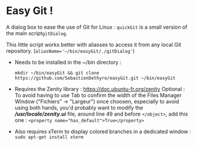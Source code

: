 # Easy Git !
A dialog box to ease the use of Git for Linux : ```quickGit``` is a small version of the main script```gitDialog```.

This little script works better with aliasses to access it from any local Git repository. (```aliasName='~/bin/easyGit/./gitDialog'```)
  - Needs to be installed in the ~/bin directory :

    ```mkdir ~/bin/easyGit && git clone https://github.com/SebastienDethyre/easyGit.git ~/bin/easyGit```
  - Requires the Zenity library : https://doc.ubuntu-fr.org/zenity
Optional : To avoid having to use Tab to confirm the width of the Files Manager Window ("Fichiers" -> "Largeur") once choosen,
especially to avoid using both hands, you'd probably want to modify the ***/usr/locale/zenity.ui*** file, 
around line 49 and before ```</object>```, add this one :
    ```<property name="has_default">True</property>```

  - Also requires xTerm to display colored branches in a dedicated window : ```sudo apt-get install xterm```
